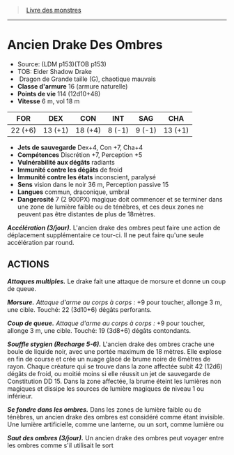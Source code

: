 ﻿> [Livre des monstres](tome_of_beasts.md)

---

# Ancien Drake Des Ombres

- Source: (LDM p153)(TOB p153)
- TOB: Elder Shadow Drake
-  Dragon de Grande taille (G), chaotique mauvais
- **Classe d'armure** 16 (armure naturelle)
- **Points de vie** 114 (12d10+48)
- **Vitesse** 6 m, vol 18 m

|FOR|DEX|CON|INT|SAG|CHA|
|---|---|---|---|---|---|
|22 (+6)|13 (+1)|18 (+4)|8 (-1)|9 (-1)|13 (+1)|

- **Jets de sauvegarde** Dex+4, Con +7, Cha+4
- **Compétences** Discrétion +7, Perception +5
- **Vulnérabilité aux dégâts** radiants
- **Immunité contre les dégâts** de froid
- **Immunité contre les états** inconscient, paralysé
- **Sens** vision dans le noir 36 m, Perception passive 15
- **Langues** commun, draconique, umbral
- **Dangerosité** 7 (2 900PX) magique doit commencer et se terminer dans une zone de lumière faible ou de ténèbres, et ces deux zones ne peuvent pas être distantes de plus de 18mètres.

**_Accélération (3/jour)._** L'ancien drake des ombres peut faire une action de déplacement supplémentaire ce tour-ci. Il ne peut faire qu'une seule accélération par round.

## ACTIONS

**_Attaques multiples._** Le drake fait une attaque de morsure et donne un coup de queue.

**_Morsure._** _Attaque d'arme au corps à corps :_ +9 pour toucher, allonge 3 m, une cible. Touché: 22 (3d10+6) dégâts perforants.

**_Coup de queue._** _Attaque d'arme au corps à corps :_ +9 pour toucher, allonge 3 m, une cible. Touché: 19 (3d8+6) dégâts contondants.

**_Souffle stygien (Recharge 5-6)._** L'ancien drake des ombres crache une boule de liquide noir, avec une portée maximum de 18 mètres. Elle explose en fin de course et crée un nuage glacé de brume noire de 6mètres de rayon. Chaque créature qui se trouve dans la zone affectée subit 42 (12d6) dégâts de froid, ou moitié moins si elle réussit un jet de sauvegarde de Constitution DD 15. Dans la zone affectée, la brume éteint les lumières non magiques et dissipe les sources de lumière magiques de niveau 1 ou inférieur.

**_Se fondre dans les ombres._** Dans les zones de lumière faible ou de ténèbres, un ancien drake des ombres est considéré comme étant invisible. Une lumière artificielle, comme une lanterne, ou un sort, comme lumière ou

**_Saut des ombres (3/jour)._** Un ancien drake des ombres peut voyager entre les ombres comme s'il utilisait le sort

